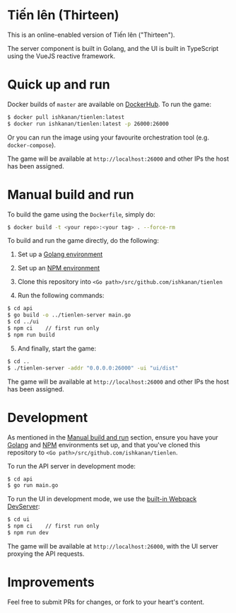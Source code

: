 # Tiến lên (Thirteen)

This is an online-enabled version of Tiến lên ("Thirteen").

The server component is built in Golang, and the UI is built in TypeScript using the VueJS reactive framework.

# Quick up and run

Docker builds of `master` are available on [DockerHub](https://dockerhub.com/ishkanan/tienlen). To run the game:

```bash
$ docker pull ishkanan/tienlen:latest
$ docker run ishkanan/tienlen:latest -p 26000:26000
```

Or you can run the image using your favourite orchestration tool (e.g. `docker-compose`).

The game will be available at `http://localhost:26000` and other IPs the host has been assigned.

# Manual build and run

To build the game using the `Dockerfile`, simply do:

```bash
$ docker build -t <your repo>:<your tag> . --force-rm
```

To build and run the game directly, do the following:

1. Set up a [Golang environment](https://golang.org/doc/install)

2. Set up an [NPM environment](https://docs.npmjs.com/downloading-and-installing-node-js-and-npm)

3. Clone this repository into `<Go path>/src/github.com/ishkanan/tienlen`

4. Run the following commands:

```bash
$ cd api
$ go build -o ../tienlen-server main.go
$ cd ../ui
$ npm ci    // first run only
$ npm run build
```

5. And finally, start the game:

```bash
$ cd ..
$ ./tienlen-server -addr "0.0.0.0:26000" -ui "ui/dist"
```

The game will be available at `http://localhost:26000` and other IPs the host has been assigned.

# Development

As mentioned in the [Manual build and run](#manual-build-and-run) section, ensure you have your [Golang](https://golang.org/doc/install) and [NPM](https://docs.npmjs.com/downloading-and-installing-node-js-and-npm) environments set up, and that you've cloned this repository to `<Go path>/src/github.com/ishkanan/tienlen`.

To run the API server in development mode:

```bash
$ cd api
$ go run main.go
```

To run the UI in development mode, we use the [built-in Webpack DevServer](https://webpack.js.org/configuration/dev-server):

```bash
$ cd ui
$ npm ci    // first run only
$ npm run dev
```

The game will be available at `http://localhost:26000`, with the UI server proxying the API requests.

# Improvements

Feel free to submit PRs for changes, or fork to your heart's content.
